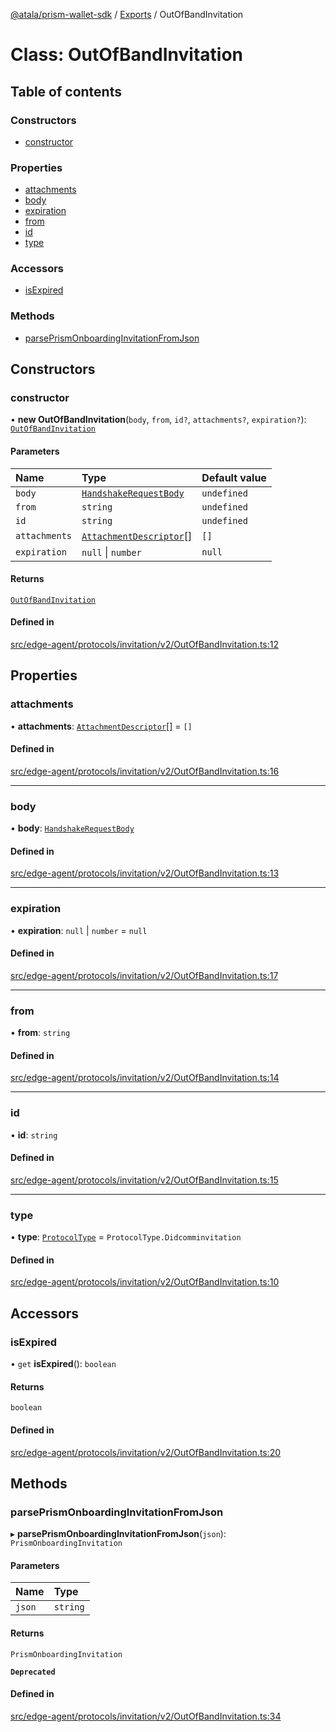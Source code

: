 [@atala/prism-wallet-sdk](../README.md) / [Exports](../modules.md) / OutOfBandInvitation

# Class: OutOfBandInvitation

## Table of contents

### Constructors

- [constructor](OutOfBandInvitation.md#constructor)

### Properties

- [attachments](OutOfBandInvitation.md#attachments)
- [body](OutOfBandInvitation.md#body)
- [expiration](OutOfBandInvitation.md#expiration)
- [from](OutOfBandInvitation.md#from)
- [id](OutOfBandInvitation.md#id)
- [type](OutOfBandInvitation.md#type)

### Accessors

- [isExpired](OutOfBandInvitation.md#isexpired)

### Methods

- [parsePrismOnboardingInvitationFromJson](OutOfBandInvitation.md#parseprismonboardinginvitationfromjson)

## Constructors

### constructor

• **new OutOfBandInvitation**(`body`, `from`, `id?`, `attachments?`, `expiration?`): [`OutOfBandInvitation`](OutOfBandInvitation.md)

#### Parameters

| Name | Type | Default value |
| :------ | :------ | :------ |
| `body` | [`HandshakeRequestBody`](../interfaces/HandshakeRequestBody.md) | `undefined` |
| `from` | `string` | `undefined` |
| `id` | `string` | `undefined` |
| `attachments` | [`AttachmentDescriptor`](Domain.AttachmentDescriptor.md)[] | `[]` |
| `expiration` | ``null`` \| `number` | `null` |

#### Returns

[`OutOfBandInvitation`](OutOfBandInvitation.md)

#### Defined in

[src/edge-agent/protocols/invitation/v2/OutOfBandInvitation.ts:12](https://github.com/hyperledger/identus-edge-agent-sdk-ts/blob/09a15046403a2249034c5ff5dfc7e6e562cd9171/src/edge-agent/protocols/invitation/v2/OutOfBandInvitation.ts#L12)

## Properties

### attachments

• **attachments**: [`AttachmentDescriptor`](Domain.AttachmentDescriptor.md)[] = `[]`

#### Defined in

[src/edge-agent/protocols/invitation/v2/OutOfBandInvitation.ts:16](https://github.com/hyperledger/identus-edge-agent-sdk-ts/blob/09a15046403a2249034c5ff5dfc7e6e562cd9171/src/edge-agent/protocols/invitation/v2/OutOfBandInvitation.ts#L16)

___

### body

• **body**: [`HandshakeRequestBody`](../interfaces/HandshakeRequestBody.md)

#### Defined in

[src/edge-agent/protocols/invitation/v2/OutOfBandInvitation.ts:13](https://github.com/hyperledger/identus-edge-agent-sdk-ts/blob/09a15046403a2249034c5ff5dfc7e6e562cd9171/src/edge-agent/protocols/invitation/v2/OutOfBandInvitation.ts#L13)

___

### expiration

• **expiration**: ``null`` \| `number` = `null`

#### Defined in

[src/edge-agent/protocols/invitation/v2/OutOfBandInvitation.ts:17](https://github.com/hyperledger/identus-edge-agent-sdk-ts/blob/09a15046403a2249034c5ff5dfc7e6e562cd9171/src/edge-agent/protocols/invitation/v2/OutOfBandInvitation.ts#L17)

___

### from

• **from**: `string`

#### Defined in

[src/edge-agent/protocols/invitation/v2/OutOfBandInvitation.ts:14](https://github.com/hyperledger/identus-edge-agent-sdk-ts/blob/09a15046403a2249034c5ff5dfc7e6e562cd9171/src/edge-agent/protocols/invitation/v2/OutOfBandInvitation.ts#L14)

___

### id

• **id**: `string`

#### Defined in

[src/edge-agent/protocols/invitation/v2/OutOfBandInvitation.ts:15](https://github.com/hyperledger/identus-edge-agent-sdk-ts/blob/09a15046403a2249034c5ff5dfc7e6e562cd9171/src/edge-agent/protocols/invitation/v2/OutOfBandInvitation.ts#L15)

___

### type

• **type**: [`ProtocolType`](../enums/ProtocolType.md) = `ProtocolType.Didcomminvitation`

#### Defined in

[src/edge-agent/protocols/invitation/v2/OutOfBandInvitation.ts:10](https://github.com/hyperledger/identus-edge-agent-sdk-ts/blob/09a15046403a2249034c5ff5dfc7e6e562cd9171/src/edge-agent/protocols/invitation/v2/OutOfBandInvitation.ts#L10)

## Accessors

### isExpired

• `get` **isExpired**(): `boolean`

#### Returns

`boolean`

#### Defined in

[src/edge-agent/protocols/invitation/v2/OutOfBandInvitation.ts:20](https://github.com/hyperledger/identus-edge-agent-sdk-ts/blob/09a15046403a2249034c5ff5dfc7e6e562cd9171/src/edge-agent/protocols/invitation/v2/OutOfBandInvitation.ts#L20)

## Methods

### parsePrismOnboardingInvitationFromJson

▸ **parsePrismOnboardingInvitationFromJson**(`json`): `PrismOnboardingInvitation`

#### Parameters

| Name | Type |
| :------ | :------ |
| `json` | `string` |

#### Returns

`PrismOnboardingInvitation`

**`Deprecated`**

#### Defined in

[src/edge-agent/protocols/invitation/v2/OutOfBandInvitation.ts:34](https://github.com/hyperledger/identus-edge-agent-sdk-ts/blob/09a15046403a2249034c5ff5dfc7e6e562cd9171/src/edge-agent/protocols/invitation/v2/OutOfBandInvitation.ts#L34)

